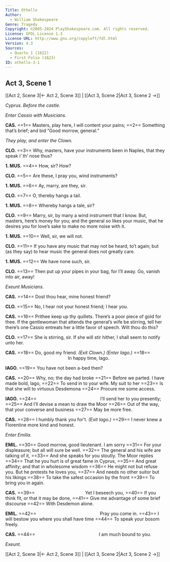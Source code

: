 ```yaml
---
Title: Othello
Author: 
  - William Shakespeare
Genre: Tragedy
Copyright: ©2005-2024 PlayShakespeare.com. All rights reserved.
License: GFDL License 1.3
License URL: http://www.gnu.org/copyleft/fdl.html
Version: 4.3
Sources:
  - Quarto 1 (1622)
  - First Folio (1623)
ID: othello-3-1
---
```


## Act 3, Scene 1
[[Act 2, Scene 3|← Act 2, Scene 3]] | [[Act 3, Scene 2|Act 3, Scene 2 →]]

*Cyprus. Before the castle.*

*Enter Cassio with Musicians.*

**CAS.**
==1== Masters, play here, I will content your pains;
==2== Something that’s brief; and bid “Good morrow, general.”

*They play, and enter the Clown.*

**CLO.**
==3== Why, masters, have your instruments been in Naples, that they speak i’ th’ nose thus?

**1. MUS.**
==4== How, sir? How?

**CLO.**
==5== Are these, I pray you, wind instruments?

**1. MUS.**
==6== Ay, marry, are they, sir.

**CLO.**
==7== O, thereby hangs a tail.

**1. MUS.**
==8== Whereby hangs a tale, sir?

**CLO.**
==9== Marry, sir, by many a wind instrument that I know. But, masters, here’s money for you; and the general so likes your music, that he desires you for love’s sake to make no more noise with it.

**1. MUS.**
==10== Well, sir, we will not.

**CLO.**
==11== If you have any music that may not be heard, to’t again; but (as they say) to hear music the general does not greatly care.

**1. MUS.**
==12== We have none such, sir.

**CLO.**
==13== Then put up your pipes in your bag, for I’ll away. Go, vanish into air, away!

*Exeunt Musicians.*

**CAS.**
==14== Dost thou hear, mine honest friend?

**CLO.**
==15== No, I hear not your honest friend; I hear you.

**CAS.**
==16== Prithee keep up thy quillets. There’s a poor piece of gold for thee. If the gentlewoman that attends the general’s wife be stirring, tell her there’s one Cassio entreats her a little favor of speech. Wilt thou do this?

**CLO.**
==17== She is stirring, sir. If she will stir hither, I shall seem to notify unto her.

**CAS.**
==18== Do, good my friend.
*(Exit Clown.)*
*(Enter Iago.)*
==18==               In happy time, Iago.

**IAGO.**
==19== You have not been a-bed then?

**CAS.**
==20== Why, no; the day had broke
==21== Before we parted. I have made bold, Iago,
==22== To send in to your wife. My suit to her
==23== Is that she will to virtuous Desdemona
==24== Procure me some access.

**IAGO.**
==24==               I’ll send her to you presently;
==25== And I’ll devise a mean to draw the Moor
==26== Out of the way, that your converse and business
==27== May be more free.

**CAS.**
==28== I humbly thank you for’t.
*(Exit Iago.)*
==29== I never knew a Florentine more kind and honest.

*Enter Emilia.*

**EMIL.**
==30== Good morrow, good lieutenant. I am sorry
==31== For your displeasure; but all will sure be well.
==32== The general and his wife are talking of it,
==33== And she speaks for you stoutly. The Moor replies
==34== That he you hurt is of great fame in Cyprus,
==35== And great affinity; and that in wholesome wisdom
==36== He might not but refuse you. But he protests he loves you,
==37== And needs no other suitor but his likings
==38== To take the safest occasion by the front
==39== To bring you in again.

**CAS.**
==39==            Yet I beseech you,
==40== If you think fit, or that it may be done,
==41== Give me advantage of some brief discourse
==42== With Desdemon alone.

**EMIL.**
==42==               Pray you come in.
==43== I will bestow you where you shall have time
==44== To speak your bosom freely.

**CAS.**
==44==               I am much bound to you.

*Exeunt.*

[[Act 2, Scene 3|← Act 2, Scene 3]] | [[Act 3, Scene 2|Act 3, Scene 2 →]]